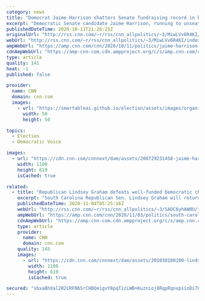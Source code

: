 ```yaml
---
category: news
title: "Democrat Jaime Harrison shatters Senate fundraising record in bid to oust South Carolina Sen. Lindsey Graham"
excerpt: "Democratic Senate candidate Jaime Harrison, running to unseat Sen. Lindsey Graham in South Carolina, raised $57 million during the final full quarter of the campaign, shattering Senate fundraising records as his party seeks to wrest control of the chamber from Republicans.\n    \n"
publishedDateTime: 2020-10-11T21:26:25Z
originalUrl: "http://rss.cnn.com/~r/rss/cnn_allpolitics/~3/MiwLVv6R4KI/index.html"
webUrl: "http://rss.cnn.com/~r/rss/cnn_allpolitics/~3/MiwLVv6R4KI/index.html"
ampWebUrl: "https://amp.cnn.com/cnn/2020/10/11/politics/jaime-harrison-fundraising-record-south-carolina-senate-race/index.html"
cdnAmpWebUrl: "https://amp-cnn-com.cdn.ampproject.org/c/s/amp.cnn.com/cnn/2020/10/11/politics/jaime-harrison-fundraising-record-south-carolina-senate-race/index.html"
type: article
quality: 141
heat: -1
published: false

provider:
  name: CNN
  domain: cnn.com
  images:
    - url: "https://smartableai.github.io/election/assets/images/organizations/cnn.com-50x50.jpg"
      width: 50
      height: 50

topics:
  - Election
  - Democratic Voice

images:
  - url: "https://cdn.cnn.com/cnnnext/dam/assets/200729231458-jaime-harrison-super-tease.jpg"
    width: 1100
    height: 619
    isCached: true

related:
  - title: "Republican Lindsey Graham defeats well-funded Democratic challenger Jaime Harrison in South Carolina "
    excerpt: "South Carolina Republican Sen. Lindsey Graham will return to the Senate for a fourth term after defeating Democratic challenger Jaime Harrison.\n    \n"
    publishedDateTime: 2020-11-04T05:25:16Z
    webUrl: "http://rss.cnn.com/~r/rss/cnn_allpolitics/~3/SAOC6yhAW0U/index.html"
    ampWebUrl: "https://amp.cnn.com/cnn/2020/11/03/politics/south-carolina-senate-race-2020/index.html"
    cdnAmpWebUrl: "https://amp-cnn-com.cdn.ampproject.org/c/s/amp.cnn.com/cnn/2020/11/03/politics/south-carolina-senate-race-2020/index.html"
    type: article
    provider:
      name: CNN
      domain: cnn.com
    quality: 145
    images:
      - url: "https://cdn.cnn.com/cnnnext/dam/assets/201030180100-lindsey-graham-jaime-harrison-sc-split-super-tease.jpg"
        width: 1100
        height: 619
        isCached: true

secured: "sbxaBhXal2R2CRFN6SrCHDQeigvY8pqTizLWB+Kuznioj8RqpRqnxpsinDi70/V6ORzOxvnYq22BwgF3y+/2i7TSSQRyCNgfqvgsEvPeFZL7CUs/fDSzwsOG4Jkga7pIv95OClg7RXPBUJW0fbIkL8zI52QYEv6Y/7fT5+7qwL3p2OsPltTVclTTiCSXkQHhiOu9YbZUVi3rDWsvSrNMSQZTETgHCd578V+i0IyGf/oXqCJ0zd033Rt9DdPUzQNILyvo2zJlJyvT+39oKjdIgIu7ny+Dz8XP+IrvVR5X+Ga9i74385jUkz9qmkYp2HtzsDIaFPaY1k8bQ8AhT8F+evqfh9Zix3mCbEPbcz3R1uE=;qR2ae1FmiUsQeA6gjerEqg=="
---
```


